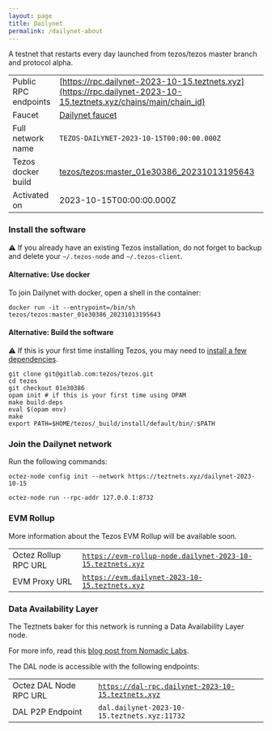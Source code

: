 ```yaml
---
layout: page
title: Dailynet
permalink: /dailynet-about
---
```


A testnet that restarts every day launched from tezos/tezos master branch and protocol alpha.

| | |
|-------|---------------------|
| Public RPC endpoints | [https://rpc.dailynet-2023-10-15.teztnets.xyz](https://rpc.dailynet-2023-10-15.teztnets.xyz/chains/main/chain_id)<br/> |
| Faucet | [Dailynet faucet](https://faucet.dailynet-2023-10-15.teztnets.xyz) |
| Full network name | `TEZOS-DAILYNET-2023-10-15T00:00:00.000Z` |
| Tezos docker build | [tezos/tezos:master_01e30386_20231013195643](https://hub.docker.com/r/tezos/tezos/tags?page=1&ordering=last_updated&name=master_01e30386_20231013195643) |
| Activated on | 2023-10-15T00:00:00.000Z |





### Install the software

⚠️  If you already have an existing Tezos installation, do not forget to backup and delete your `~/.tezos-node` and `~/.tezos-client`.



#### Alternative: Use docker

To join Dailynet with docker, open a shell in the container:

```
docker run -it --entrypoint=/bin/sh tezos/tezos:master_01e30386_20231013195643
```

#### Alternative: Build the software

⚠️  If this is your first time installing Tezos, you may need to [install a few dependencies](https://tezos.gitlab.io/introduction/howtoget.html#setting-up-the-development-environment-from-scratch).

```
git clone git@gitlab.com:tezos/tezos.git
cd tezos
git checkout 01e30386
opam init # if this is your first time using OPAM
make build-deps
eval $(opam env)
make
export PATH=$HOME/tezos/_build/install/default/bin/:$PATH
```

### Join the Dailynet network

Run the following commands:

```
octez-node config init --network https://teztnets.xyz/dailynet-2023-10-15

octez-node run --rpc-addr 127.0.0.1:8732
```


### EVM Rollup

More information about the Tezos EVM Rollup will be available soon.

| | |
|-------|---------------------|
| Octez Rollup RPC URL | [`https://evm-rollup-node.dailynet-2023-10-15.teztnets.xyz`](https://evm-rollup-node.dailynet-2023-10-15.teztnets.xyz/global/block/head) |
| EVM Proxy URL | [`https://evm.dailynet-2023-10-15.teztnets.xyz`](https://evm.dailynet-2023-10-15.teztnets.xyz) |




### Data Availability Layer

The Teztnets baker for this network is running a Data Availability Layer node.

For more info, read this [blog post from Nomadic Labs](https://research-development.nomadic-labs.com/data-availability-layer-tezos.html).

The DAL node is accessible with the following endpoints:

| | |
|-------|---------------------|
| Octez DAL Node RPC URL | [`https://dal-rpc.dailynet-2023-10-15.teztnets.xyz`](https://dal-rpc.dailynet-2023-10-15.teztnets.xyz) |
| DAL P2P Endpoint | `dal.dailynet-2023-10-15.teztnets.xyz:11732` |




